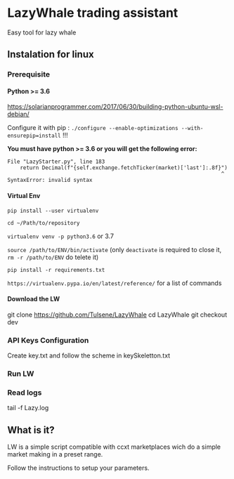 # LazyWhale trading assistant

Easy tool for lazy whale

## Instalation for linux
### Prerequisite
#### Python >= 3.6
https://solarianprogrammer.com/2017/06/30/building-python-ubuntu-wsl-debian/

Configure it with pip : `./configure --enable-optimizations --with-ensurepip=install` !!!

**You must have python >= 3.6 or you will get the following error:**

```
File "LazyStarter.py", line 183
    return Decimal(f"{self.exchange.fetchTicker(market)['last']:.8f}")
                                                                    ^
SyntaxError: invalid syntax
```

#### Virtual Env

`pip install --user virtualenv`

`cd ~/Path/to/repository`

`virtualenv venv -p python3.6` or 3.7

`source /path/to/ENV/bin/activate` (only `deactivate` is required to close it, `rm -r /path/to/ENV` do telete it)

`pip install -r requirements.txt`

`https://virtualenv.pypa.io/en/latest/reference/` for a list of commands

#### Download the LW

git clone https://github.com/Tulsene/LazyWhale
cd LazyWhale
git checkout dev

### API Keys Configuration

Create key.txt and follow the scheme in keySkeletton.txt

### Run LW

### Read logs

tail -f Lazy.log

## What is it?

LW is a simple script compatible with ccxt marketplaces wich do a simple market making in a preset range. 

Follow the instructions to setup your parameters.
 